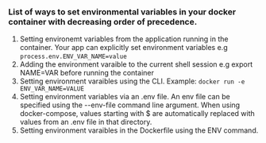 ### List of ways to set environmental variables in your docker container with decreasing order of precedence.  

1. Setting environemt variables from the application running in the container. Your app can explicitly set environment variables e.g `process.env.ENV_VAR_NAME=value`
2. Adding the environment varaible to the current shell session e.g export NAME=VAR before running the container
3. Setting environment varaibles using the CLI. Example: `docker run -e ENV_VAR_NAME=VALUE`
4. Setting environment variables via an .env file. An env file can be specified using the --env-file command line argument. When using docker-compose, values starting with $ are automatically replaced with values from an .env file in that directory.
5. Setting environment varaibles in the Dockerfile using the ENV command.
